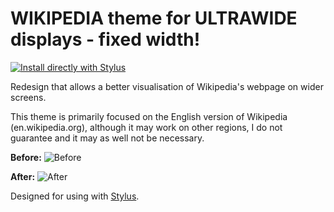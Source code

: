 # WIKIPEDIA theme for ULTRAWIDE displays - fixed width!

[![Install directly with Stylus](https://img.shields.io/badge/Install%20directly%20with-Stylus-00adad.svg)](https://github.com/hakuryou/wikipedia-centered/raw/main/wikipedia-centered.user.css)

Redesign that allows a better visualisation of Wikipedia's webpage on wider screens.

This theme is primarily focused on the English version of Wikipedia (en.wikipedia.org), although it may work on other regions, I do not guarantee and it may as well not be necessary.

**Before:**
![Before](https://i.imgur.com/QQludJ4.png)

**After:**
![After](https://i.imgur.com/smbp0yZ.png)



Designed for using with [Stylus](https://github.com/openstyles/stylus).
